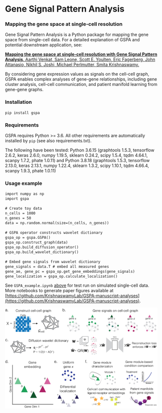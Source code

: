 # Gene Signal Pattern Analysis
### Mapping the gene space at single-cell resolution

Gene Signal Pattern Analysis is a Python package for mapping the gene space from single-cell data. For a detailed explanation of GSPA and potential downstream application, see:

[**Mapping the gene space at single-cell resolution with Gene Signal Pattern Analysis**. Aarthi Venkat, Sam Leone, Scott E. Youlten, Eric Fagerberg, John Attanasio, Nikhil S. Joshi, Michael Perlmutter, Smita Krishnaswamy.](https://www.biorxiv.org/content/10.1101/2023.11.26.568492v1)

By considering gene expression values as signals on the cell-cell graph, GSPA enables complex analyses of gene-gene relationships, including gene cluster analysis, cell-cell communication, and patient manifold learning from gene-gene graphs.

### Installation

```
pip install gspa
```

### Requirements

GSPA requires Python >= 3.6. All other requirements are automatically installed by ``pip`` (see also requirements.txt).

The following have been tested: Python 3.6.15 (graphtools 1.5.3, tensorflow 2.6.2, keras 2.6.0, numpy 1.19.5, sklearn 0.24.2, scipy 1.5.4, tqdm 4.64.1, scanpy 1.7.2, phate 1.0.11) and Python 3.8.18 (graphtools 1.5.3, tensorflow 2.13.0, keras 2.13.1, numpy 1.22.4, sklearn 1.3.2, scipy 1.10.1, tqdm 4.66.4, scanpy 1.9.3, phate 1.0.11)

### Usage example

```
import numpy as np
import gspa

# Create toy data
n_cells = 1000
n_genes = 50
data = np.random.normal(size=(n_cells, n_genes))

# GSPA operator constructs wavelet dictionary
gspa_op = gspa.GSPA()
gspa_op.construct_graph(data)
gspa_op.build_diffusion_operator()
gspa_op.build_wavelet_dictionary()

# Embed gene signals from wavelet dictionary
gene_signals = data.T # embed all measured genes
gene_ae, gene_pc = gspa_op.get_gene_embeddings(gene_signals)
gene_localization = gspa_op.calculate_localization()
```
See `GSPA_example.ipynb` [above](https://github.com/KrishnaswamyLab/Gene-Signal-Pattern-Analysis) for test run on simulated single-cell data. More notebooks to generate paper figures available at [https://github.com/KrishnaswamyLab/GSPA-manuscript-analyses](https://github.com/KrishnaswamyLab/GSPA-manuscript-analyses).

![](Overview.png)
